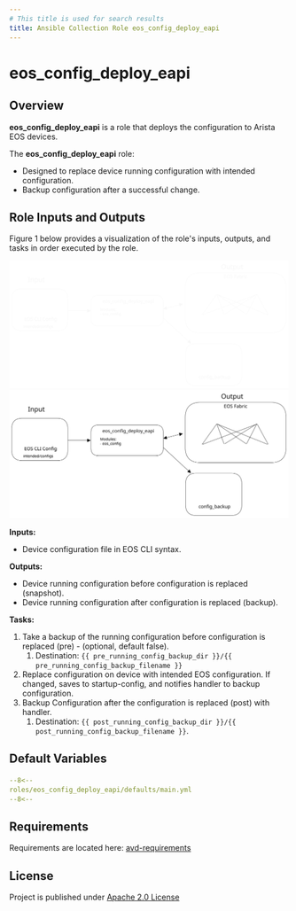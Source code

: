 ```yaml
---
# This title is used for search results
title: Ansible Collection Role eos_config_deploy_eapi
---
```

<!--
  ~ Copyright (c) 2023-2024 Arista Networks, Inc.
  ~ Use of this source code is governed by the Apache License 2.0
  ~ that can be found in the LICENSE file.
  -->

# eos_config_deploy_eapi

## Overview

**eos_config_deploy_eapi** is a role that deploys the configuration to Arista EOS devices.

The **eos_config_deploy_eapi** role:

- Designed to replace device running configuration with intended configuration.
- Backup configuration after a successful change.

## Role Inputs and Outputs

Figure 1 below provides a visualization of the role's inputs, outputs, and tasks in order executed by the role.

![Figure 1: Ansible Role eos_config_deploy_eapi](../../docs/_media/eos_config_deploy_eapi_dark.svg#only-dark)
![Figure 1: Ansible Role eos_config_deploy_eapi](../../docs/_media/eos_config_deploy_eapi_light.svg#only-light)

**Inputs:**

- Device configuration file in EOS CLI syntax.

**Outputs:**

- Device running configuration before configuration is replaced (snapshot).
- Device running configuration after configuration is replaced (backup).

**Tasks:**

1. Take a backup of the running configuration before configuration is replaced (pre) - (optional, default false).
   1. Destination: `{{ pre_running_config_backup_dir }}/{{ pre_running_config_backup_filename }}`
2. Replace configuration on device with intended EOS configuration. If changed, saves to startup-config, and notifies handler to backup configuration.
3. Backup Configuration after the configuration is replaced (post) with handler.
   1. Destination: `{{ post_running_config_backup_dir }}/{{ post_running_config_backup_filename }}`.

## Default Variables

``` yaml
--8<--
roles/eos_config_deploy_eapi/defaults/main.yml
--8<--
```

## Requirements

Requirements are located here: [avd-requirements](../../docs/installation/collection-installation.md#python-requirements-installation)

## License

Project is published under [Apache 2.0 License](../../LICENSE)
